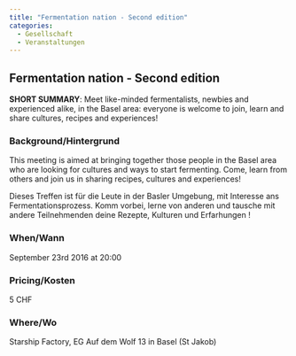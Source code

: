 ```yaml
---
title: "Fermentation nation - Second edition"
categories:
  - Gesellschaft
  - Veranstaltungen
---
```


## Fermentation nation - Second edition

**SHORT SUMMARY**: Meet like-minded fermentalists, newbies and experienced alike, in the Basel area: everyone is welcome to join, learn and share cultures, recipes and experiences!  

### Background/Hintergrund

This meeting is aimed at bringing together those people in the Basel area who are looking for cultures and ways to start fermenting. Come, learn from others and join us in sharing recipes, cultures and experiences!
  
Dieses Treffen ist für die Leute in der Basler Umgebung, mit Interesse ans Fermentationsprozess. Komm vorbei, lerne von anderen und tausche mit andere Teilnehmenden deine Rezepte, Kulturen und Erfarhungen !

### When/Wann

September 23rd 2016 at 20:00

### Pricing/Kosten

5 CHF

### Where/Wo

Starship Factory, EG
Auf dem Wolf 13 in Basel (St Jakob)
